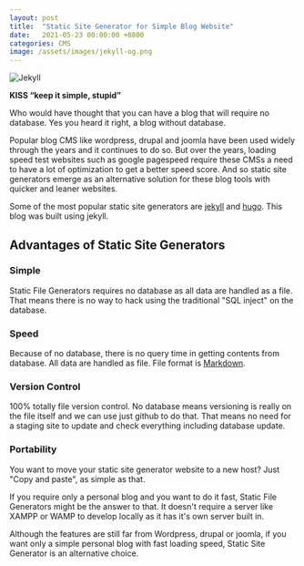 ```yaml
---
layout: post
title:  "Static Site Generator for Simple Blog Website"
date:   2021-05-23 00:00:00 +0800
categories: CMS
image: /assets/images/jekyll-og.png
---
```

![Jekyll]({{page.image|relative_url}})

**KISS “keep it simple, stupid”**

Who would have thought that you can have a blog that will require no database. Yes you heard it right, a blog without database. 

Popular blog CMS like wordpress, drupal and joomla have been used widely through the years and it continues to do so. But over the years, loading speed test websites such as google pagespeed require these CMSs a need to have a lot of optimization to get a better speed score. And so static site generators emerge as an alternative solution for these blog tools with quicker and leaner websites. 

Some of the most popular static site generators are [jekyll](https://jekyllrb.com/) and [hugo](https://gohugo.io/). This blog was built using jekyll.
## Advantages of Static Site Generators
### Simple
Static File Generators requires no database as all data are handled as a file. That means there is no way to hack using the traditional "SQL inject" on the database.  
### Speed
Because of no database, there is no query time in getting contents from database. All data are handled as file. File format is [Markdown](https://en.wikipedia.org/wiki/Markdown). 
### Version Control
100% totally file version control. No database means versioning is really on the file itself and we can use just github to do that. That means no need for a staging site to update and check everything including database update.  
### Portability
You want to move your static site generator website to a new host? Just "Copy and paste", as simple as that. 

If you require only a personal blog and you want to do it fast, Static File Generators might be the answer to that. It doesn't require a server like XAMPP or WAMP to develop  locally as it has it's own server built in.  

Although the features are still far from Wordpress, drupal or joomla, if you want only a simple personal blog with fast loading speed, Static Site Generator is an alternative choice.